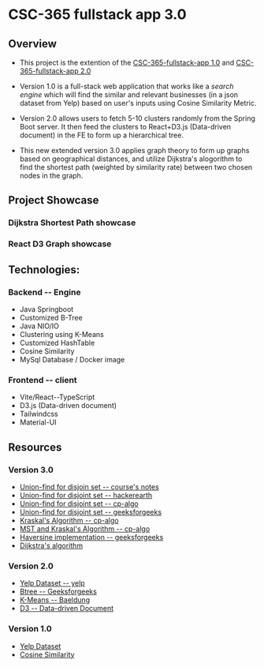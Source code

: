 # CSC-365 fullstack app 3.0

## Overview
  - This project is the extention of the [CSC-365-fullstack-app 1.0](https://github.com/lgad31vn/CSC-365-fullstack-app) and [CSC-365-fullstack-app 2.0](https://github.com/lgad31vn/CSC-365-fullstack-app-II)
  
  - Version 1.0 is a full-stack web application that works like a *search engine* which will find the similar and relevant businesses (in a json dataset from Yelp) based on user's inputs using Cosine Similarity Metric. 
  
  - Version 2.0 allows users to fetch 5-10 clusters randomly from the Spring Boot server. It then feed the clusters to React+D3.js (Data-driven document) in the FE to form up a hierarchical tree.

  - This new extended version 3.0 applies graph theory to form up graphs based on geographical distances, and utilize Dijkstra's alogorithm to find the shortest path (weighted by similarity rate) between two chosen nodes in the graph.
  

## Project Showcase
### Dijkstra Shortest Path showcase

### React D3 Graph showcase


## Technologies:
### Backend -- Engine
  - Java Springboot
  - Customized B-Tree
  - Java NIO/IO
  - Clustering using K-Means
  - Customized HashTable
  - Cosine Similarity
  - MySql Database / Docker image


### Frontend -- client
  - Vite/React--TypeScript
  - D3.js (Data-driven document)
  - Tailwindcss
  - Material-UI

## Resources
### Version 3.0
  - [Union-find for disjoin set -- course's notes](https://docs.google.com/document/d/1vL7tjxZzut8Cl7L2KYfp9S8DlFDHnWCG4Gwekg8vRWQ/edit#heading=h.m17n12tmqn83)
  - [Union-find for disjoint set -- hackerearth](https://www.hackerearth.com/practice/notes/disjoint-set-union-union-find/)
  - [Union-find for disjoint set -- cp-algo](https://cp-algorithms.com/data_structures/disjoint_set_union.html)
  - [Union-find for disjoint set -- geeksforgeeks](https://www.geeksforgeeks.org/disjoint-set-data-structures/)
  - [Kraskal's Algorithm -- cp-algo](https://cp-algorithms.com/graph/mst_kruskal.html)
  - [MST and Kraskal's Algorithm -- cp-algo](https://cp-algorithms.com/graph/mst_kruskal_with_dsu.html)
  - [Haversine implementation -- geeksforgeeks](https://www.geeksforgeeks.org/haversine-formula-to-find-distance-between-two-points-on-a-sphere/)
  - [Dijkstra's algorithm](https://www.baeldung.com/java-dijkstra)

### Version 2.0
  - [Yelp Dataset -- yelp](https://www.yelp.com/dataset)
  - [Btree -- Geeksforgeeks](https://www.geeksforgeeks.org/insert-operation-in-b-tree/) 
  - [K-Means -- Baeldung](https://www.baeldung.com/java-k-means-clustering-algorithm)
  - [D3 -- Data-driven Document](https://observablehq.com/@d3/d3-hierarchy?collection=@d3/d3-hierarchy)

### Version 1.0
  - [Yelp Dataset](https://www.yelp.com/dataset)
  - [Cosine Similarity](https://www.machinelearningplus.com/nlp/cosine-similarity/)
